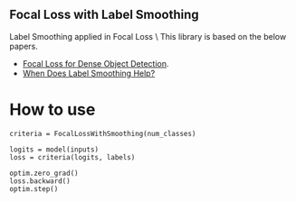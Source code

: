 ## Focal Loss with Label Smoothing
Label Smoothing applied in Focal Loss \\
This library is based on the below papers.

- [Focal Loss for Dense Object Detection](https://arxiv.org/pdf/1708.02002.pdf).
- [When Does Label Smoothing Help?](https://arxiv.org/pdf/1906.02629.pdf)

# How to use
```
criteria = FocalLossWithSmoothing(num_classes)

logits = model(inputs)
loss = criteria(logits, labels)

optim.zero_grad()
loss.backward()
optim.step()
```
